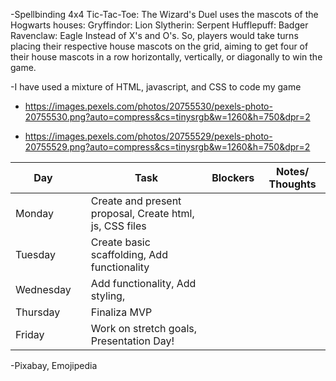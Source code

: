 -Spellbinding 4x4 Tic-Tac-Toe: The Wizard's Duel uses the mascots of the Hogwarts houses:
Gryffindor: Lion
Slytherin: Serpent
Hufflepuff: Badger
Ravenclaw: Eagle
Instead of X's and O's. So, players would take turns placing their respective house mascots on the grid, aiming to get four of their house mascots in a row horizontally, vertically, or diagonally to win the game. 

-I have used a mixture of HTML, javascript, and CSS to code my game

- https://images.pexels.com/photos/20755530/pexels-photo-20755530.png?auto=compress&cs=tinysrgb&w=1260&h=750&dpr=2

- https://images.pexels.com/photos/20755529/pexels-photo-20755529.png?auto=compress&cs=tinysrgb&w=1260&h=750&dpr=2 


| Day        |   | Task                               | Blockers | Notes/ Thoughts |
|------------|---|------------------------------------|----------|-----------------|
| Monday   |   | Create and present proposal, Create html, js, CSS files        |          |                 |
| Tuesday     |   | Create basic scaffolding, Add functionality           |          |                 |
| Wednesday   |   | Add functionality,  Add styling,           |          |                 |
| Thursday     |   | Finaliza MVP                       |          |                 |
| Friday     |   |  Work on stretch goals, Presentation Day!                          |          |                 |

-Pixabay, Emojipedia
